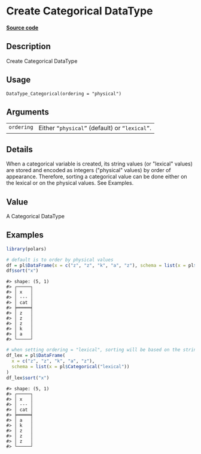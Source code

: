

# Create Categorical DataType

[**Source code**](https://github.com/pola-rs/r-polars/tree/c47431ca69622f79ed7a3f1d7bfee6075ffabfee/R/datatype.R#L325)

## Description

Create Categorical DataType

## Usage

<pre><code class='language-R'>DataType_Categorical(ordering = "physical")
</code></pre>

## Arguments

<table>
<tr>
<td style="white-space: nowrap; font-family: monospace; vertical-align: top">
<code id="DataType_Categorical_:_ordering">ordering</code>
</td>
<td>
Either <code>“physical”</code> (default) or <code>“lexical”</code>.
</td>
</tr>
</table>

## Details

When a categorical variable is created, its string values (or "lexical"
values) are stored and encoded as integers ("physical" values) by order
of appearance. Therefore, sorting a categorical value can be done either
on the lexical or on the physical values. See Examples.

## Value

A Categorical DataType

## Examples

``` r
library(polars)

# default is to order by physical values
df = pl$DataFrame(x = c("z", "z", "k", "a", "z"), schema = list(x = pl$Categorical()))
df$sort("x")
```

    #> shape: (5, 1)
    #> ┌─────┐
    #> │ x   │
    #> │ --- │
    #> │ cat │
    #> ╞═════╡
    #> │ z   │
    #> │ z   │
    #> │ z   │
    #> │ k   │
    #> │ a   │
    #> └─────┘

``` r
# when setting ordering = "lexical", sorting will be based on the strings
df_lex = pl$DataFrame(
  x = c("z", "z", "k", "a", "z"),
  schema = list(x = pl$Categorical("lexical"))
)
df_lex$sort("x")
```

    #> shape: (5, 1)
    #> ┌─────┐
    #> │ x   │
    #> │ --- │
    #> │ cat │
    #> ╞═════╡
    #> │ a   │
    #> │ k   │
    #> │ z   │
    #> │ z   │
    #> │ z   │
    #> └─────┘
